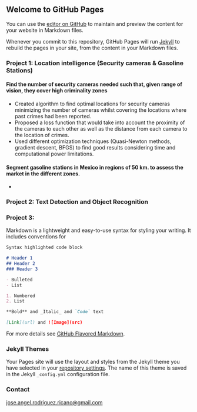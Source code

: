 ## Welcome to GitHub Pages

You can use the [editor on GitHub](https://github.com/JosARodriguez/jose_portfolio/edit/gh-pages/index.md) to maintain and preview the content for your website in Markdown files.

Whenever you commit to this repository, GitHub Pages will run [Jekyll](https://jekyllrb.com/) to rebuild the pages in your site, from the content in your Markdown files.

### Project 1: Location intelligence (Security cameras & Gasoline Stations)
#### Find the number of security cameras needed such that, given range of vision, they cover high criminality zones
* Created algorithm to find optimal locations for security cameras minimizing the number of cameras whilst covering the locations where past crimes had been reported.
* Proposed a loss function that would take into account the proximity of the cameras to each other as well as the distance from each camera to the location of crimes.
* Used different optimization techniques (Quasi-Newton methods, gradient descent, BFGS) to find good results considering time and computational power limitations.

#### Segment gasoline stations in Mexico in regions of 50 km. to assess the market in the different zones.
*


### Project 2: Text Detection and Object Recognition



### Project 3:

Markdown is a lightweight and easy-to-use syntax for styling your writing. It includes conventions for

```markdown
Syntax highlighted code block

# Header 1
## Header 2
### Header 3

- Bulleted
- List

1. Numbered
2. List

**Bold** and _Italic_ and `Code` text

[Link](url) and ![Image](src)
```

For more details see [GitHub Flavored Markdown](https://guides.github.com/features/mastering-markdown/).

### Jekyll Themes

Your Pages site will use the layout and styles from the Jekyll theme you have selected in your [repository settings](https://github.com/JosARodriguez/jose_portfolio/settings/pages). The name of this theme is saved in the Jekyll `_config.yml` configuration file.

### Contact

jose.angel.rodriguez.ricano@gmail.com
